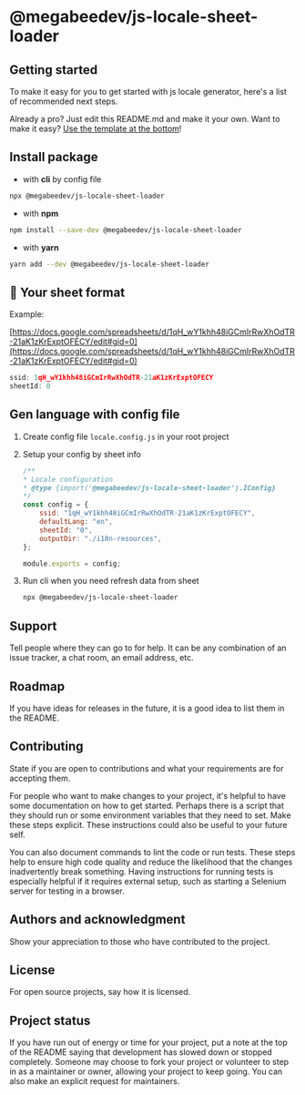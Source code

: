 # @megabeedev/js-locale-sheet-loader

## Getting started

To make it easy for you to get started with js locale generator, here's a list of recommended next steps.

Already a pro? Just edit this README.md and make it your own. Want to make it easy? [Use the template at the bottom](#editing-this-readme)!

## Install package

- with **cli** by config file

```sh
npx @megabeedev/js-locale-sheet-loader
```

- with **npm**

```sh
npm install --save-dev @megabeedev/js-locale-sheet-loader
```

- with **yarn**

```sh
yarn add --dev @megabeedev/js-locale-sheet-loader
```

## 🔱 Your sheet format

Example:

[https://docs.google.com/spreadsheets/d/1qH_wY1khh48iGCmIrRwXhOdTR-21aK1zKrExptOFECY/edit#gid=0](https://docs.google.com/spreadsheets/d/1qH_wY1khh48iGCmIrRwXhOdTR-21aK1zKrExptOFECY/edit#gid=0)

```javascript
ssid: 1qH_wY1khh48iGCmIrRwXhOdTR-21aK1zKrExptOFECY
sheetId: 0
```

## Gen language with config file

1. Create config file `locale.config.js` in your root project
2. Setup your config by sheet info

    ```javascript
    /**
    * Locale configuration
    * @type {import('@megabeedev/js-locale-sheet-loader').IConfig}
    */
    const config = {
        ssid: "1qH_wY1khh48iGCmIrRwXhOdTR-21aK1zKrExptOFECY",
        defaultLang: "en",
        sheetId: "0",
        outputDir: "./i18n-resources",
    };

    module.exports = config;
    ```

3. Run cli when you need refresh data from sheet

    ```sh
    npx @megabeedev/js-locale-sheet-loader
    ```

## Support

Tell people where they can go to for help. It can be any combination of an issue tracker, a chat room, an email address, etc.

## Roadmap

If you have ideas for releases in the future, it is a good idea to list them in the README.

## Contributing

State if you are open to contributions and what your requirements are for accepting them.

For people who want to make changes to your project, it's helpful to have some documentation on how to get started. Perhaps there is a script that they should run or some environment variables that they need to set. Make these steps explicit. These instructions could also be useful to your future self.

You can also document commands to lint the code or run tests. These steps help to ensure high code quality and reduce the likelihood that the changes inadvertently break something. Having instructions for running tests is especially helpful if it requires external setup, such as starting a Selenium server for testing in a browser.

## Authors and acknowledgment

Show your appreciation to those who have contributed to the project.

## License

For open source projects, say how it is licensed.

## Project status

If you have run out of energy or time for your project, put a note at the top of the README saying that development has slowed down or stopped completely. Someone may choose to fork your project or volunteer to step in as a maintainer or owner, allowing your project to keep going. You can also make an explicit request for maintainers.
